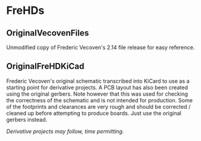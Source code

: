 FreHDs
======

OriginalVecovenFiles
--------------------

Unmodified copy of Frederic Vecoven's 2.14 file release for
easy reference.

OriginalFreHDKiCad
------------------

Frederic Vecoven's original schematic transcribed into KiCard to 
use as a starting point for derivative projects. A PCB layout has 
also been created using the original gerbers. Note however that
this was used for checking the correctness of the schematic and is
not intended for production. Some of the footprints and clearances
are very rough and should be corrected / cleaned up before attempting
to produce boards. Just use the original gerbers instead.

_Derivative projects may follow, time permitting._
